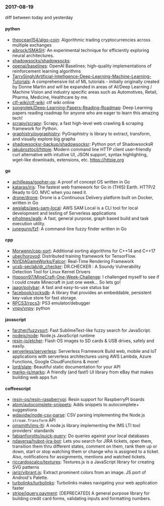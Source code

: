 ### 2017-08-19
diff between today and yesterday

#### python
* [theocean154/algo-coin](https://github.com/theocean154/algo-coin): Algorithmic trading cryptocurrencies across multiple exchanges
* [ajbrock/SMASH](https://github.com/ajbrock/SMASH): An experimental technique for efficiently exploring neural architectures.
* [shadowsocks/shadowsocks](https://github.com/shadowsocks/shadowsocks): 
* [openai/baselines](https://github.com/openai/baselines): OpenAI Baselines: high-quality implementations of reinforcement learning algorithms
* [TarrySingh/Artificial-Intelligence-Deep-Learning-Machine-Learning-Tutorials](https://github.com/TarrySingh/Artificial-Intelligence-Deep-Learning-Machine-Learning-Tutorials): A comprehensive list of ML tutorials - initially originally created by Donne Martin and will be expanded in areas of AI/Deep Learning / Machine Vision and industry specific areas such as Automotives, Retail, Pharma, Medicine, Healthcare by me.
* [ctf-wiki/ctf-wiki](https://github.com/ctf-wiki/ctf-wiki): ctf wiki online
* [songrotek/Deep-Learning-Papers-Reading-Roadmap](https://github.com/songrotek/Deep-Learning-Papers-Reading-Roadmap): Deep Learning papers reading roadmap for anyone who are eager to learn this amazing tech!
* [scrapy/scrapy](https://github.com/scrapy/scrapy): Scrapy, a fast high-level web crawling & scraping framework for Python.
* [graphistry/pygraphistry](https://github.com/graphistry/pygraphistry): PyGraphistry is library to extract, transform, and visually explore big graphs
* [shadowsocksr-backup/shadowsocksr](https://github.com/shadowsocksr-backup/shadowsocksr): Python port of ShadowsocksR
* [jakubroztocil/httpie](https://github.com/jakubroztocil/httpie): Modern command line HTTP client  user-friendly curl alternative with intuitive UI, JSON support, syntax highlighting, wget-like downloads, extensions, etc. https://httpie.org

#### go
* [achilleasa/gopher-os](https://github.com/achilleasa/gopher-os): A proof of concept OS written in Go
* [kataras/iris](https://github.com/kataras/iris): The fastest web framework for Go in (THIS) Earth. HTTP/2 Ready to GO. MVC when you need it.
* [drone/drone](https://github.com/drone/drone): Drone is a Continuous Delivery platform built on Docker, written in Go
* [awslabs/aws-sam-local](https://github.com/awslabs/aws-sam-local): AWS SAM Local  is a CLI tool for local development and testing of Serverless applications
* [ejholmes/walk](https://github.com/ejholmes/walk): A fast, general purpose, graph based build and task execution utility.
* [junegunn/fzf](https://github.com/junegunn/fzf):  A command-line fuzzy finder written in Go

#### cpp
* [Morwenn/cpp-sort](https://github.com/Morwenn/cpp-sort): Additional sorting algorithms for C++14 and C++17
* [uber/horovod](https://github.com/uber/horovod): Distributed training framework for TensorFlow.
* [NVIDIAGameWorks/Falcor](https://github.com/NVIDIAGameWorks/Falcor): Real-Time Rendering Framework
* [ucsb-seclab/dr_checker](https://github.com/ucsb-seclab/dr_checker): DR.CHECKER : A Soundy Vulnerability Detection Tool for Linux Kernel Drivers
* [Hopson97/MineCraft-One-Week-Challenge](https://github.com/Hopson97/MineCraft-One-Week-Challenge): I challenged myself to see if I could create Minecraft in just one week... So lets go!
* [jaagr/polybar](https://github.com/jaagr/polybar): A fast and easy-to-use status bar
* [facebook/rocksdb](https://github.com/facebook/rocksdb): A library that provides an embeddable, persistent key-value store for fast storage.
* [RPCS3/rpcs3](https://github.com/RPCS3/rpcs3): PS3 emulator/debugger
* [vnpy/vnpy](https://github.com/vnpy/vnpy): python

#### javascript
* [farzher/fuzzysort](https://github.com/farzher/fuzzysort): Fast SublimeText-like fuzzy search for JavaScript.
* [nodejs/node](https://github.com/nodejs/node): Node.js JavaScript runtime 
* [resin-io/etcher](https://github.com/resin-io/etcher): Flash OS images to SD cards & USB drives, safely and easily.
* [serverless/serverless](https://github.com/serverless/serverless): Serverless Framework  Build web, mobile and IoT applications with serverless architectures using AWS Lambda, Azure Functions, Google CloudFunctions & more! 
* [lord/slate](https://github.com/lord/slate): Beautiful static documentation for your API
* [marko-js/marko](https://github.com/marko-js/marko): A friendly (and fast!) UI library from eBay that makes building web apps fun

#### coffeescript
* [resin-os/resin-raspberrypi](https://github.com/resin-os/resin-raspberrypi): Resin support for RaspberryPI boards
* [atom/autocomplete-snippets](https://github.com/atom/autocomplete-snippets): Adds snippets to autocomplete+ suggestions
* [wdavidw/node-csv-parse](https://github.com/wdavidw/node-csv-parse): CSV parsing implementing the Node.js `stream.Transform` API
* [omsmith/ims-lti](https://github.com/omsmith/ims-lti): A node.js library implementing the IMS LTI tool providers' standards
* [fabianfiorotto/quick-query](https://github.com/fabianfiorotto/quick-query): Do queries against your local databases
* [ndaversa/hubot-jira-bot](https://github.com/ndaversa/hubot-jira-bot): Lets you search for JIRA tickets, open them, transition them thru different states, comment on them, rank them up or down, start or stop watching them or change who is assigned to a ticket. Also, notifications for assignments, mentions and watched tickets.
* [riccardoscalco/textures](https://github.com/riccardoscalco/textures): Textures.js is a JavaScript library for creating SVG patterns
* [jariz/vibrant.js](https://github.com/jariz/vibrant.js): Extract prominent colors from an image. JS port of Android's Palette.
* [turbolinks/turbolinks](https://github.com/turbolinks/turbolinks): Turbolinks makes navigating your web application faster
* [stripe/jquery.payment](https://github.com/stripe/jquery.payment): [DEPRECATED] A general purpose library for building credit card forms, validating inputs and formatting numbers.
